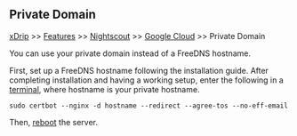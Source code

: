 ## Private Domain
[xDrip](../../README.md) >> [Features](../Features_page.md) >> [Nightscout](../Nightscout_page.md) >> [Google Cloud](./GoogleCloud.md) >> Private Domain  
  
You can use your private domain instead of a FreeDNS hostname.  
  
First, set up a FreeDNS hostname following the installation guide.  After completing installation and having a working setup, enter the following in a [terminal](./Terminal.md), where hostname is your private hostname.  
  
```
sudo certbot --nginx -d hostname --redirect --agree-tos --no-eff-email
```
  
Then, [reboot](./Restart.md) the server.  

